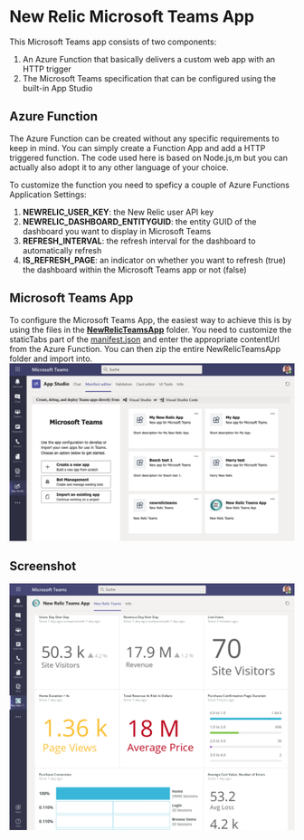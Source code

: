 # New Relic Microsoft Teams App
This Microsoft Teams app consists of two components:
1. An Azure Function that basically delivers a custom web app with an HTTP trigger
2. The Microsoft Teams specification that can be configured using the built-in App Studio

## Azure Function
The Azure Function can be created without any specific requirements to keep in mind. You can simply create a Function App and add a HTTP triggered function. The code used here is based on Node.js,m but you can actually also adopt it to any other language of your choice.

To customize the function you need to speficy a couple of Azure Functions Application Settings:
1. **NEWRELIC_USER_KEY**: the New Relic user API key
2. **NEWRELIC_DASHBOARD_ENTITYGUID**: the entity GUID of the dashboard you want to display in Microsoft Teams
3. **REFRESH_INTERVAL**: the refresh interval for the dashboard to automatically refresh
4. **IS_REFRESH_PAGE**: an indicator on whether you want to refresh (true) the dashboard within the Microsoft Teams app or not (false)

## Microsoft Teams App
To configure the Microsoft Teams App, the easiest way to achieve this is by using the files in the [**NewRelicTeamsApp**](NewRelicTeamsApp) folder. You need to customize the staticTabs part of the [manifest.json](NewRelicTeamsApp/manifest.json) and enter the appropriate contentUrl from the Azure Function.
You can then zip the entire NewRelicTeamsApp folder and import into. ![App Studio](app-studio.png)

## Screenshot
![New Relic Teams App](newrelic-ms-teams-apps.png)
